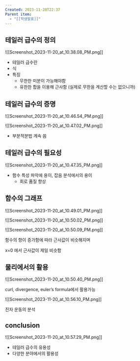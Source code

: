```yaml
---
Created: 2023-11-20T22:37
Parent item:
  - "[[학생발표]]"
---
```

## 테일러 급수의 정의

![[Screenshot_2023-11-20_at_10.38.08_PM.png]]

- 테일러 급수란
- 식
- 특징
    - 무한한 미분이 가능해야함
    - 유한한 합을 이용해 근사함 (실제로 무한을 계산할 수는 없으니까)

## 테일러 급수의 증명

![[Screenshot_2023-11-20_at_10.46.54_PM.png]]

![[Screenshot_2023-11-20_at_10.47.02_PM.png]]

- 부분적분법 계속 씀

## 테일러 급수의 필요성

![[Screenshot_2023-11-20_at_10.47.35_PM.png]]

- 함수 특성 파악에 용이, 잡음 분석에서의 용이
    - 회로 품질 향상

## 함수의 그래프

![[Screenshot_2023-11-20_at_10.49.01_PM.png]]

![[Screenshot_2023-11-20_at_10.50.02_PM.png]]

![[Screenshot_2023-11-20_at_10.50.09_PM.png]]

함수의 항이 증가함에 따라 근사값이 비슷해지며

x=0 에서 근사값이 제일 비슷함

## 물리에서의 활용

![[Screenshot_2023-11-20_at_10.50.40_PM.png]]

curl, divergence, euler’s formula에서 활용가능

![[Screenshot_2023-11-20_at_10.56.10_PM.png]]

진자 운동의 분석

## conclusion

![[Screenshot_2023-11-20_at_10.57.29_PM.png]]

- 테일러 급수의 유용성
- 다양한 분야에서의 활용성